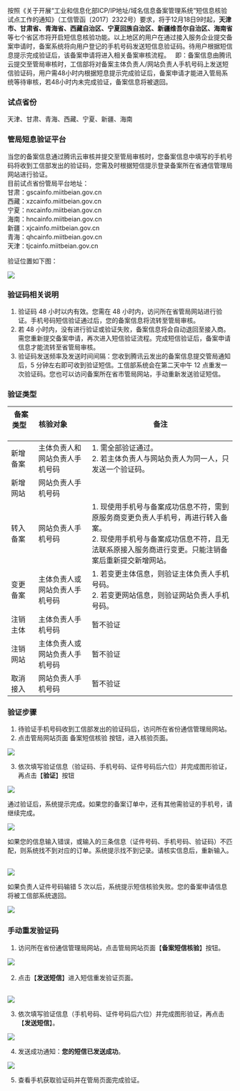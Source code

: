 按照《关于开展“工业和信息化部ICP/IP地址/域名信息备案管理系统”短信息核验试点工作的通知》（工信管函〔2017〕2322号）要求，将于12月18日9时起，**天津市、甘肃省、青海省、西藏自治区、宁夏回族自治区、新疆维吾尔自治区、海南省**等七个省区市将开启短信息核验功能。以上地区的用户在通过接入服务企业提交备案申请时，备案系统将向用户登记的手机号码发送短信息验证码。待用户根据短信息提示完成验证后，该备案申请将进入相关备案审核流程。  
即：备案信息由腾讯云提交至管局审核时，工信部将对备案主体负责人/网站负责人手机号码上发送短信验证码，用户需48小时内根据短息提示完成验证后，备案申请才能进入管局系统等待审核，若48小时内未完成验证，备案信息将被退回。  
### 试点省份  
天津、甘肃、青海、西藏、宁夏、新疆、海南  
### 管局短息验证平台
当您的备案信息通过腾讯云审核并提交至管局审核时，您备案信息中填写的手机号码将收到工信部发出的验证码，您需及时根据短信提示登录备案所在省通信管理局网站进行验证。  
目前试点省份管局平台地址：  
甘肃：gscainfo.miitbeian.gov.cn  
西藏：xzcainfo.miitbeian.gov.cn  
宁夏：nxcainfo.miitbeian.gov.cn  
海南：hncainfo.miitbeian.gov.cn  
新疆：xjcainfo.miitbeian.gov.cn  
青海：qhcainfo.miitbeian.gov.cn  
天津：tjcainfo.miitbeian.gov.cn  

验证位置如下图： 

![](https://mc.qcloudimg.com/static/img/9a7e172b7ed594de9ae72319587b1233/3.png)  

### 验证码相关说明  
1. 验证码 48 小时以内有效。您需在 48 小时内，访问所在省管局网站进行验证。手机号码短信验证通过后，您的备案信息将流转至管局审核。    
2. 若 48 小时内，没有进行验证或验证失败，备案信息将会自动退回至接入商。需您重新提交备案申请，再次进入短信验证流程。完成短信验证后，备案申请信息才能流转至省管局审核。    
3. 验证码发送频率及发送时间间隔：您收到腾讯云发出的备案信息提交管局通知后，5 分钟左右即可收到验证短信。工信部系统会在第二天中午 12 点重发一次验证码。您也可以访问备案所在省市管局网站，手动重新发送验证短信。  
### 验证类型

| **备案类型**       | **核验对象**          | **备注** |
| ------------- |-------------| -----|
| 新增备案  | 主体负责人和网站负责人手机号码 |1. 需全部验证通过。<br/> 2. 若主体负责人与网站负责人为同一人，只发送一个验证码。|
| 新增网站  | 网站负责人手机号码 | |
| 转入备案     | 网站负责人手机号码     |  1. 现使用手机号与备案成功信息不符，需到原服务商变更负责人手机号，再进行转入备案。<br/> 2. 现使用手机号与备案成功信息不符，且无法联系原接入服务商进行变更。只能注销备案后重新提交新增网站。   |
| 变更备案 | 主体负责人或网站负责人手机号码     |1. 若变更主体信息，则验证主体负责人手机号码。<br/>2. 若变更网站信息，则验证网站负责人手机号码。|
| 注销主体 | 主体负责人手机号码      | 暂不验证 |
| 注销网站 |主体负责人或网站负责人手机号码    | 暂不验证 |
| 取消接入 | 网站负责人手机号码 | 暂不验证 |
### 验证步骤
1. 待验证手机号码收到工信部发出的验证码后，访问所在省份通信管理局网站。 
2. 点击管局网站页面 备案短信核验 按钮，进入核验页面。

![](https://mc.qcloudimg.com/static/img/06fd5c02dbafbc938c04e5f1c2e71497/4.png) 

3. 依次填写验证信息（验证码、手机号码、证件号码后六位）并完成图形验证，再点击【**验证**】按钮 

![](https://mc.qcloudimg.com/static/img/30aae8611b53420c4d370e65a083d598/5.png)

通过验证后，系统提示完成。如果您的备案订单中，还有其他需验证的手机号，请继续完成。

![](https://mc.qcloudimg.com/static/img/d89fc92b2e5615f2b802f29a9cda201d/1.png) 

如果您的信息输入错误，或输入的三条信息（证件号码、手机号码、验证码）不匹配，则系统找不到对应的订单。系统提示找不到记录。请核实信息后，重新输入。  

![](https://mc.qcloudimg.com/static/img/6884e656c6cb1f5a6a4f921cc3d78102/6.png)

如果负责人证件号码输错 5 次以后，系统提示短信核验失败。您的备案申请信息将被工信部系统退回。 

![](https://mc.qcloudimg.com/static/img/fd15cba45eb81f2b0aba646c1177d042/2.jpg)  

### 手动重发验证码
1. 访问所在省份通信管理局网站，点击管局网站页面【**备案短信核验**】按钮。 

![](https://mc.qcloudimg.com/static/img/06fd5c02dbafbc938c04e5f1c2e71497/7.png)  

2. 点击【**发送短信**】进入短信重发验证页面。<br>    

![](https://mc.qcloudimg.com/static/img/9349a2549e7afe3628db566f288b37f2/8.png)  

3. 依次填写验证信息（手机号码、证件号码后六位）并完成图形验证，再点击【**发送短信**】。  

![](https://mc.qcloudimg.com/static/img/f52a611c025a1df886484e7bb3b1123d/9.png)    

4. 发送成功通知：**您的短信已发送成功**。    

![](https://mc.qcloudimg.com/static/img/a54fa401fce5bab0f00b5e34fbfac973/10.png)  

5. 查看手机获取验证码并在管局页面完成验证。  


